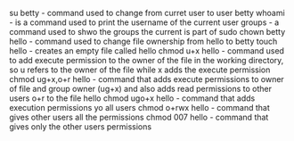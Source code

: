 su betty - command used to change from curret user to user betty
whoami - is a command used to print the username of the current user
groups - a command used to shwo the groups the current is part of
sudo chown betty hello - command used to change file ownership from hello to betty
touch hello - creates an empty file called hello
chmod u+x hello - command used to add execute permission to the owner of the file in the working directory, so u refers to the owner of the file while x adds the execute permission
chmod ug+x,o+r hello - command that adds execute permissions to owner of file and group owner (ug+x) and also adds read permissions to other users o+r to the file hello
chmod ugo+x hello - command that adds execution permissions yo all users
chmod o+rwx hello - command that gives other users all the permissions
chmod 007 hello - command that gives only the other users permissions

